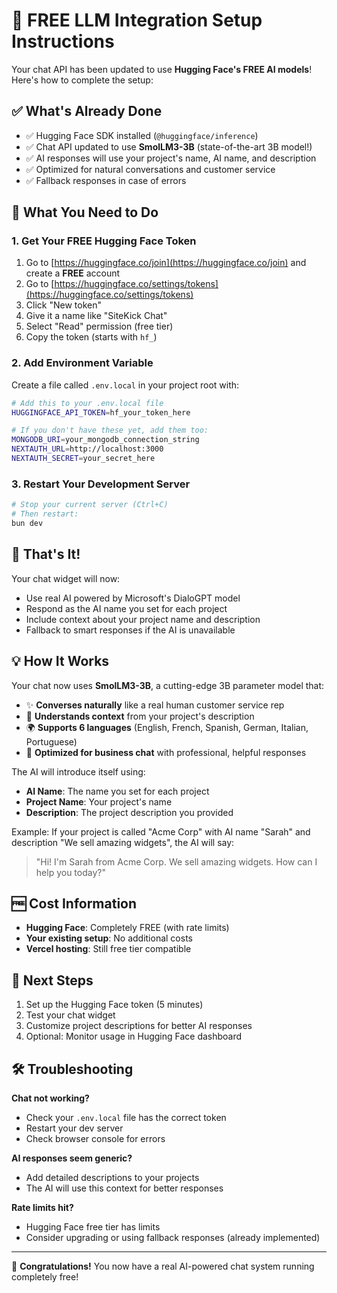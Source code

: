 # 🤖 FREE LLM Integration Setup Instructions

Your chat API has been updated to use **Hugging Face's FREE AI models**! Here's how to complete the setup:

## ✅ What's Already Done

- ✅ Hugging Face SDK installed (`@huggingface/inference`)
- ✅ Chat API updated to use **SmolLM3-3B** (state-of-the-art 3B model!)
- ✅ AI responses will use your project's name, AI name, and description
- ✅ Optimized for natural conversations and customer service
- ✅ Fallback responses in case of errors

## 🔧 What You Need to Do

### 1. Get Your FREE Hugging Face Token

1. Go to [https://huggingface.co/join](https://huggingface.co/join) and create a **FREE** account
2. Go to [https://huggingface.co/settings/tokens](https://huggingface.co/settings/tokens)
3. Click "New token"
4. Give it a name like "SiteKick Chat"
5. Select "Read" permission (free tier)
6. Copy the token (starts with `hf_`)

### 2. Add Environment Variable

Create a file called `.env.local` in your project root with:

```bash
# Add this to your .env.local file
HUGGINGFACE_API_TOKEN=hf_your_token_here

# If you don't have these yet, add them too:
MONGODB_URI=your_mongodb_connection_string
NEXTAUTH_URL=http://localhost:3000
NEXTAUTH_SECRET=your_secret_here
```

### 3. Restart Your Development Server

```bash
# Stop your current server (Ctrl+C)
# Then restart:
bun dev
```

## 🎉 That's It!

Your chat widget will now:

- Use real AI powered by Microsoft's DialoGPT model
- Respond as the AI name you set for each project
- Include context about your project name and description
- Fallback to smart responses if the AI is unavailable

## 💡 How It Works

Your chat now uses **SmolLM3-3B**, a cutting-edge 3B parameter model that:

- ✨ **Converses naturally** like a real human customer service rep
- 🎯 **Understands context** from your project's description
- 🌍 **Supports 6 languages** (English, French, Spanish, German, Italian, Portuguese)
- 🚀 **Optimized for business chat** with professional, helpful responses

The AI will introduce itself using:

- **AI Name**: The name you set for each project
- **Project Name**: Your project's name
- **Description**: The project description you provided

Example: If your project is called "Acme Corp" with AI name "Sarah" and description "We sell amazing widgets", the AI will say:

> "Hi! I'm Sarah from Acme Corp. We sell amazing widgets. How can I help you today?"

## 🆓 Cost Information

- **Hugging Face**: Completely FREE (with rate limits)
- **Your existing setup**: No additional costs
- **Vercel hosting**: Still free tier compatible

## 🚀 Next Steps

1. Set up the Hugging Face token (5 minutes)
2. Test your chat widget
3. Customize project descriptions for better AI responses
4. Optional: Monitor usage in Hugging Face dashboard

## 🛠️ Troubleshooting

**Chat not working?**

- Check your `.env.local` file has the correct token
- Restart your dev server
- Check browser console for errors

**AI responses seem generic?**

- Add detailed descriptions to your projects
- The AI will use this context for better responses

**Rate limits hit?**

- Hugging Face free tier has limits
- Consider upgrading or using fallback responses (already implemented)

---

🎊 **Congratulations!** You now have a real AI-powered chat system running completely free!
